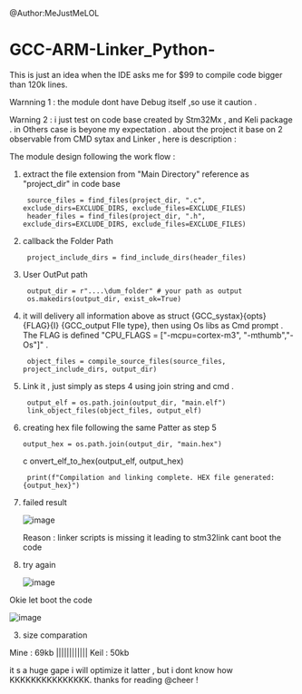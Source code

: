 @Author:MeJustMeLOL
# GCC-ARM-Linker_Python-
This is just an idea when the IDE asks me for $99 to compile code bigger than 120k lines. 

Warnning 1 : the module dont have  Debug itself  ,so use it caution .

Warning 2 : i just test on code base created by Stm32Mx , and Keli package . in  Others case is beyone my expectation .
about the project  it base on  2  observable  from  CMD sytax and Linker , here is description  :

The module design following the work flow  : 
1. extract the  file extension from "Main Directory" reference as "project_dir" in code base
  
        source_files = find_files(project_dir, ".c", exclude_dirs=EXCLUDE_DIRS, exclude_files=EXCLUDE_FILES)
        header_files = find_files(project_dir, ".h", exclude_dirs=EXCLUDE_DIRS, exclude_files=EXCLUDE_FILES)

2. callback the  Folder Path 

        project_include_dirs = find_include_dirs(header_files)

3. User OutPut path  
    
        output_dir = r"....\dum_folder" # your path as output
        os.makedirs(output_dir, exist_ok=True)

4. it  will delivery all information above   as struct {GCC_systax}{opts} {FLAG}{I} {GCC_output FIle type}, then using Os libs as Cmd  prompt  . The FLAG is defined "CPU_FLAGS = ["-mcpu=cortex-m3", "-mthumb","-Os"]" .

        object_files = compile_source_files(source_files, project_include_dirs, output_dir)

5. Link it ,  just simply as steps 4 using join string and cmd  .
    
        output_elf = os.path.join(output_dir, "main.elf")
        link_object_files(object_files, output_elf)

6. creating hex file following the same Patter as step 5

       output_hex = os.path.join(output_dir, "main.hex")
    c  onvert_elf_to_hex(output_elf, output_hex)

        print(f"Compilation and linking complete. HEX file generated: {output_hex}")



1. failed result
      
      ![image](https://github.com/user-attachments/assets/12711e79-7145-4821-9f11-8098835b5b3d)
      
     Reason : linker scripts  is missing it leading to stm32link cant boot the code

2. try again

   ![image](https://github.com/user-attachments/assets/4493e4f6-c398-4a6e-8514-91a837b49217)

Okie let boot the code 

![image](https://github.com/user-attachments/assets/aed94631-ec40-4b87-a40e-0d7d7cdf85b6)


3. size comparation 

  Mine : 69kb     ||||||||||||    Keil : 50kb 
  
  it s a huge gape i will optimize  it latter , but i dont know how KKKKKKKKKKKKKKK. thanks for reading 
@cheer ! 
